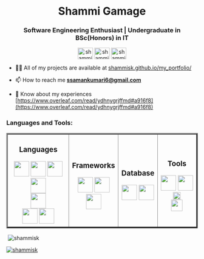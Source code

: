 <h1 align="center">Shammi Gamage</h1>
<h3 align="center">Software Engineering Enthusiast | Undergraduate in BSc(Honors) in IT </h3>

<p align="center">
    <a href="https://linkedin.com/in/shammi gamage" target="blank"><img align="center" src="https://raw.githubusercontent.com/rahuldkjain/github-profile-readme-generator/master/src/images/icons/Social/linked-in-alt.svg" alt="shammi gamage" height="30" width="40" /></a>
    <a href="https://stackoverflow.com/users/shammi" target="blank"><img align="center" src="https://raw.githubusercontent.com/rahuldkjain/github-profile-readme-generator/master/src/images/icons/Social/stack-overflow.svg" alt="shammi" height="30" width="40" /></a>
    <a href="https://fb.com/shammi dodangoda" target="blank"><img align="center" src="https://raw.githubusercontent.com/rahuldkjain/github-profile-readme-generator/master/src/images/icons/Social/facebook.svg" alt="shammi dodangoda" height="30" width="40" /></a>
</p>



- 👨‍💻 All of my projects are available at [shammisk.github.io/my_portfolio/](shammisk.github.io/my_portfolio/)

- 📫 How to reach me **ssamankumari6@gmail.com**

- 📄 Know about my experiences [https://www.overleaf.com/read/ydhnygrjffmd#a916f8](https://www.overleaf.com/read/ydhnygrjffmd#a916f8)

<h3 align="left">Languages and Tools:</h3>
<table align="center" border="3" cellspacing="0" cellpadding="0">
  <tr>
    <td colspan=3 align="center">
      <h3>Languages</h3>
      <img src="https://cdn.jsdelivr.net/gh/tkdeshan/tkdeshan@main/logo/javascript.svg" height="40px">
      <img src="https://cdn.jsdelivr.net/gh/tkdeshan/tkdeshan@main/logo/html.svg" height="40px">
      <img src="https://cdn.jsdelivr.net/gh/tkdeshan/tkdeshan@main/logo/css.svg" height="40px">
      <img src="https://cdn.jsdelivr.net/gh/tkdeshan/tkdeshan@main/logo/php.svg" height="40px"> <br>
      <img src="https://cdn.jsdelivr.net/gh/tkdeshan/tkdeshan@main/logo/python.svg" height="40px"> <br>
      <img src="https://cdn.jsdelivr.net/gh/tkdeshan/tkdeshan@main/logo/c.svg" height="40px">
      <img src="https://cdn.jsdelivr.net/gh/tkdeshan/tkdeshan@main/logo/csharp.svg" height="40px">
    </td>
    <td colspan=3 align="center">
      <h3>Frameworks</h3>
      <img src="https://cdn.jsdelivr.net/gh/tkdeshan/tkdeshan@main/logo/react.svg" height="40px">
      <img src="https://cdn.jsdelivr.net/gh/tkdeshan/tkdeshan@main/logo/nodejs.svg" height="40px"> <br>
      <img src="https://cdn.jsdelivr.net/gh/tkdeshan/tkdeshan@main/logo/bootstrap.svg" height="40px">
    </td>
    <td colspan=3 align="center">
      <h3>Database</h3>
      <img src="https://cdn.jsdelivr.net/gh/tkdeshan/tkdeshan@main/logo/mongodb.svg" height="40px">
      <img src="https://cdn.jsdelivr.net/gh/tkdeshan/tkdeshan@main/logo/mysql.svg" height="40px">
    </td>
    <td colspan=3 align="center">
      <h3>Tools</h3>
      <img src="https://cdn.jsdelivr.net/gh/tkdeshan/tkdeshan@main/logo/git.svg" height="40px">
      <img src="https://cdn.jsdelivr.net/gh/tkdeshan/tkdeshan@main/logo/github.svg" height="40px">
      <img src="https://cdn.jsdelivr.net/gh/tkdeshan/tkdeshan@main/logo/npm.svg" height="20px"> <br>
      <img src="https://cdn.jsdelivr.net/gh/tkdeshan/tkdeshan@main/logo/aws.png" height="30px">
    </td>
  </tr>
</table>





<p>&nbsp;<img align="center" src="https://github-readme-stats.vercel.app/api?username=shammisk&show_icons=true&locale=en&theme=dark" alt="shammisk" /></p>


<p align="left"> <a href="https://github.com/ryo-ma/github-profile-trophy"><img src="https://github-profile-trophy.vercel.app/?username=shammisk" alt="shammisk" /></a> </p>

